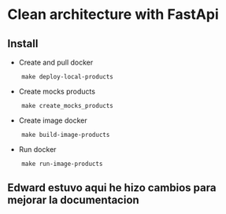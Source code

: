 # Clean architecture with FastApi

## Install

- Create and pull docker

```{r}
    make deploy-local-products
```

- Create mocks products

```{r}
    make create_mocks_products
```

- Create image docker

```{r}
    make build-image-products
```

- Run docker

```{r}
    make run-image-products
```

## Edward estuvo aqui he hizo cambios para mejorar la documentacion